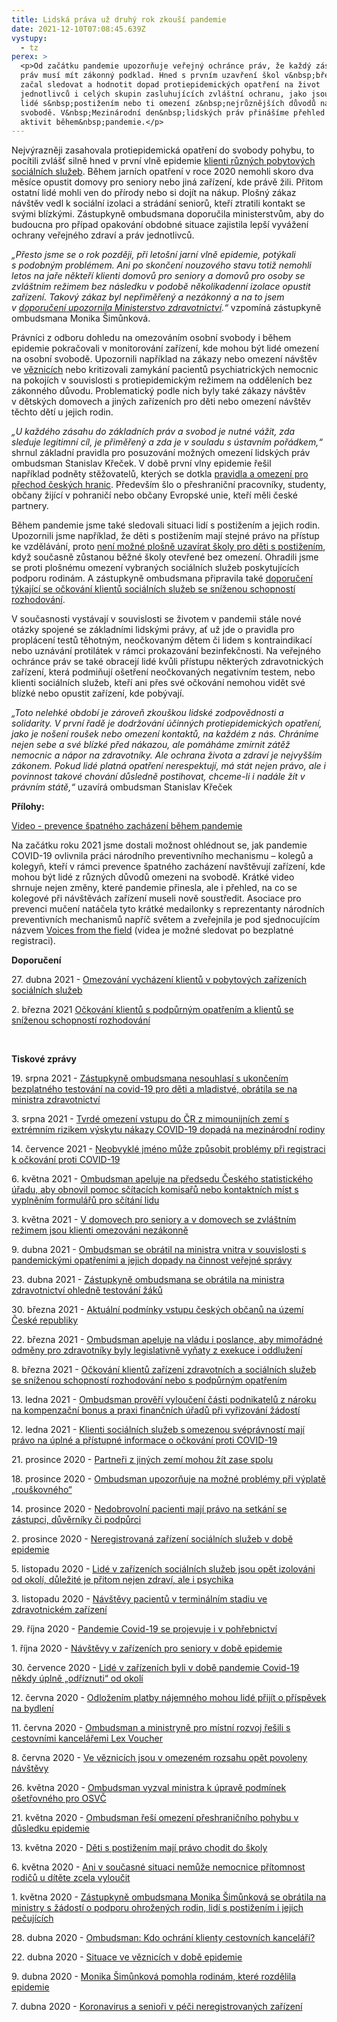 ```yaml
---
title: Lidská práva už druhý rok zkouší pandemie
date: 2021-12-10T07:08:45.639Z
vystupy:
  - tz
perex: >
  <p>Od začátku pandemie upozorňuje veřejný ochránce práv, že každý zásah do
  práv musí mít zákonný podklad. Hned s prvním uzavření škol v&nbsp;březnu 2020
  začal sledovat a hodnotit dopad protiepidemických opatření na život
  jednotlivců i celých skupin zasluhujících zvláštní ochranu, jako jsou děti,
  lidé s&nbsp;postižením nebo ti omezení z&nbsp;nejrůznějších důvodů na osobní
  svobodě. V&nbsp;Mezinárodní den&nbsp;lidských práv přinášíme přehled našich
  aktivit během&nbsp;pandemie.</p>
---
```

<p>Nejvýrazněji zasahovala protiepidemická opatření do svobody pohybu, to pocítili zvlášť silně hned v&nbsp;první vlně epidemie <a href="https://www.ochrance.cz/aktualne/lide-v-zarizenich-byli-v-dobe-pandemie-covid-19-nekdy-uplne-odriznuti-od-okoli/">klienti různých pobytových sociálních služeb</a>. Během jarních opatření v roce 2020 nemohli skoro dva měsíce opustit domovy pro seniory nebo jiná zařízení, kde právě žili. Přitom ostatní lidé mohli ven do přírody nebo si dojít na nákup. Plošný zákaz návštěv vedl k sociální izolaci a strádání seniorů, kteří ztratili kontakt se svými blízkými. Zástupkyně ombudsmana doporučila ministerstvům, aby do budoucna pro případ opakování obdobné situace zajistila lepší vyvážení ochrany veřejného zdraví a&nbsp;práv jednotlivců.</p>

<p><em>&bdquo;Přesto jsme se o rok později, při letošní&nbsp;jarní vlně epidemie, potýkali s&nbsp;podobným problémem. Ani po skončení nouzového stavu totiž nemohli letos na jaře někteří klienti domovů pro seniory a domovů pro osoby se zvláštním režimem bez následku v podobě několikadenní izolace opustit zařízení. Takový zákaz byl nepřiměřený a nezákonný a na to jsem v&nbsp;<a href="https://www.ochrance.cz/uploads-import/ESO/doporu%C4%8Den%C3%AD_z%C3%A1kaz_vych%C3%A1zen%C3%AD_final_15_2021_final_27_04.pdf">doporučení upozornila Ministerstvo zdravotnictví</a>.&ldquo;</em> vzpomíná zástupkyně ombudsmana Monika Šimůnková.</p>

<p>Právníci z&nbsp;odboru dohledu na omezováním osobní svobody i během epidemie pokračovali v&nbsp;monitorování zařízení, kde mohou být lidé omezení na osobní svobodě. Upozornili například na zákazy nebo omezení návštěv ve <a href="https://www.ochrance.cz/aktualne/ve-veznicich-jsou-v-omezenem-rozsahu-opet-povoleny-navstevy/">věznicích</a> nebo kritizovali zamykání pacientů psychiatrických nemocnic na pokojích v&nbsp;souvislosti s&nbsp;protiepidemickým režimem na odděleních bez zákonného důvodu. Problematický podle nich byly také zákazy návštěv v&nbsp;dětských domovech a jiných zařízeních pro děti nebo omezení návštěv těchto dětí u jejich rodin.</p>

<p><em>&bdquo;U každého zásahu do základních práv a svobod je nutné vážit, zda sleduje legitimní cíl, je přiměřený a zda je v&nbsp;souladu s&nbsp;ústavním pořádkem,&ldquo; </em>shrnul základní pravidla pro posuzování možných omezení lidských práv ombudsman Stanislav Křeček. V&nbsp;době první vlny epidemie řešil například&nbsp;podněty stěžovatelů, kterých se dotkla <a href="https://www.ochrance.cz/aktualne/ombudsman-resi-omezeni-preshranicniho-pohybu-v-dusledku-epidemie/">pravidla a omezení pro přechod českých hranic</a>. Především šlo o&nbsp;přeshraniční pracovníky, studenty, občany žijící v&nbsp;pohraničí nebo občany Evropské unie, kteří měli české partnery.</p>

<p>Během pandemie jsme také sledovali situaci lidí s&nbsp;postižením a jejich rodin. Upozornili jsme například, že děti s postižením mají stejné právo na přístup ke vzdělávání, proto <a href="https://www.ochrance.cz/aktualne/deti-s-postizenim-maji-pravo-chodit-do-skoly/">není možné plošně uzavírat školy pro děti s postižením</a>, když současně zůstanou běžné školy otevřené bez omezení. Ohradili jsme se proti plošnému omezení vybraných sociálních služeb poskytujících podporu rodinám. A zástupkyně ombudsmana připravila také <a href="https://www.ochrance.cz/uploads-import/ESO/doporuceni-ockovani.pdf">doporučení týkající se očkování klientů sociálních služeb se sníženou schopností rozhodování</a>.</p>

<p>V&nbsp;současnosti vystávají v&nbsp;souvislosti se životem v&nbsp;pandemii stále nové otázky spojené se základními lidskými právy, ať už jde o pravidla pro proplácení testů těhotným, neočkovaným dětem či lidem s&nbsp;kontraindikací nebo uznávání protilátek v&nbsp;rámci prokazování bezinfekčnosti. Na veřejného ochránce práv se také obracejí lidé kvůli přístupu některých zdravotnických zařízení, která podmiňují ošetření neočkovaných negativním testem, nebo klienti sociálních služeb, kteří ani přes své očkování nemohou vidět své blízké nebo opustit zařízení, kde pobývají. &nbsp;</p>

<p><em>&bdquo;Toto nelehké období je zároveň zkouškou lidské zodpovědnosti a solidarity. V první řadě je dodržování účinných protiepidemických opatření, jako je nošení roušek nebo omezení kontaktů, na každém z nás. Chráníme nejen sebe a své blízké před nákazou, ale pomáháme zmírnit zátěž nemocnic a nápor na zdravotníky. Ale ochrana života a zdraví je nejvyšším zákonem. Pokud lidé platná opatření nerespektují, má stát nejen právo, ale i povinnost takové chování důsledně postihovat, chceme-li i nadále žít v právním státě,&ldquo; </em>uzavírá ombudsman Stanislav Křeček</p>

<p><strong>Přílohy: </strong></p>

<p><a href="https://www.youtube.com/watch?v=4vwLQTP4758">Video - prevence špatného zacházení během pandemie</a></p>

<p>Na začátku roku 2021 jsme dostali možnost ohlédnout se, jak pandemie COVID-19 ovlivnila práci národního preventivního mechanismu &ndash; kolegů a kolegyň, kteří v&nbsp;rámci prevence špatného zacházení navštěvují zařízení, kde mohou být lidé z různých důvodů omezeni na svobodě. Krátké video shrnuje nejen změny, které pandemie přinesla, ale i přehled, na co se kolegové při návštěvách zařízení museli nově soustředit. Asociace pro prevenci mučení natáčela tyto krátké medailonky s&nbsp;reprezentanty národních preventivních mechanismů napříč světem a zveřejnila je pod sjednocujícím názvem <a href="https://www.apt.ch/en/resources/publications/voices-field">Voices from the field</a> (videa je možné sledovat po bezplatné registraci).</p>

<p><strong>Doporučení </strong></p>

<p>27. dubna 2021 - <a href="https://www.ochrance.cz/uploads-import/ESO/doporu%C4%8Den%C3%AD_z%C3%A1kaz_vych%C3%A1zen%C3%AD_final_15_2021_final_27_04.pdf">Omezování vycházení klientů v pobytových zařízeních sociálních služeb</a></p>

<p>2. března 2021 <a href="https://eso.ochrance.cz/Nalezene/Edit/9016">Očkování klientů s podpůrným opatřením a klientů se sníženou schopností rozhodování</a></p>

<p>&nbsp;</p>

<p><strong>Tiskové zprávy</strong></p>

<p>19. srpna 2021 - <a href="https://www.ochrance.cz/aktualne/zastupkyne_ombudsmana_nesouhlasi_s_ukoncenim_bezplatneho_testovani_na_covid-19_pro_deti_a_mladistve_obratila_se_na_ministra_zdravotnictvi/">Zástupkyně ombudsmana nesouhlasí s ukončením bezplatného testování na covid-19 pro děti a mladistvé, obrátila se na ministra zdravotnictví</a></p>

<p>3.&nbsp;srpna 2021 - <a href="https://www.ochrance.cz/aktualne/tvrde_omezeni_vstupu_do_cr_z_mimoiunijnich_zemi_s_extremnim_rizikem_vyskytu_nakazy_covid-19_dopada_na_mezinarodni_rodiny/">Tvrdé omezení vstupu do ČR z mimounijních zemí s extrémním rizikem výskytu nákazy COVID-19 dopadá na mezinárodní rodiny</a></p>

<p>14.&nbsp;července 2021 - <a href="https://www.ochrance.cz/aktualne/neobvykle_jmeno_muze_zpusobit_problemy_pri_registraci_k_ockovani_proti_covid-19/">Neobvyklé jméno může způsobit problémy při registraci k očkování proti COVID-19</a></p>

<p>6.&nbsp;května 2021 - <a href="https://www.ochrance.cz/aktualne/ombudsman_apeluje_na_predsedu_ceskeho_statistickeho_uradu_aby_obnovil_pomoc_scitacich_komisaru_nebo_kontaktnich_mist_s_vyplnenim_formularu_pro_scitani_lidu/">Ombudsman apeluje na předsedu Českého statistického úřadu, aby obnovil pomoc sčítacích komisařů nebo kontaktních míst s vyplněním formulářů pro sčítání lidu</a></p>

<p>3.&nbsp;května 2021 - <a href="https://www.ochrance.cz/aktualne/v_domovech_pro_seniory_a_v_domovech_se_zvlastnim_rezimem_jsou_klienti_omezovani_nezakonne/">V domovech pro seniory a v domovech se zvláštním režimem jsou klienti omezováni nezákonně</a></p>

<p>9.&nbsp;dubna 2021 - <a href="https://www.ochrance.cz/aktualne/ombudsman_se_obratil_na_ministra_vnitra_v_souvislosti_s_pandemickymi_opatrenimi_a_jejich_dopady_na_cinnost_verejne_spravy/">Ombudsman se obrátil na ministra vnitra v souvislosti s pandemickými opatřeními a jejich dopady na činnost veřejné správy</a></p>

<p>23.&nbsp;dubna 2021 - <a href="https://www.ochrance.cz/aktualne/zastupkyne_ombudsmana_se_obratila_na_ministra_zdravotnictvi_ohledne_testovani_zaku/">Zástupkyně ombudsmana se obrátila na ministra zdravotnictví ohledně testování žáků</a></p>

<p>30.&nbsp;března 2021 - <a href="https://www.ochrance.cz/aktualne/aktualni_podminky_vstupu_ceskych_obcanu_na_uzemi_ceske_republiky/">Aktuální podmínky vstupu českých občanů na území České republiky</a></p>

<p>22.&nbsp;března 2021 - <a href="https://www.ochrance.cz/aktualne/ombudsman_apeluje_na_vladu_i_poslance_aby_mimoradne_odmeny_pro_zdravotniky_byly_legislativne_vynaty_z_exekuce_i_oddluzeni/">Ombudsman apeluje na vládu i poslance, aby mimořádné odměny pro zdravotníky byly legislativně vyňaty z exekuce i oddlužení</a></p>

<p>8.&nbsp;března 2021 - <a href="https://www.ochrance.cz/aktualne/ockovani_klientu_zarizeni_zdravotnich_a_socialnich_sluzeb_se_snizenou_schopnosti_rozhodovani_nebo_s_podpurnym_opatrenim/">Očkování klientů zařízení zdravotních a sociálních služeb se sníženou schopností rozhodování nebo s podpůrným opatřením</a></p>

<p>13.&nbsp;ledna 2021 - <a href="https://www.ochrance.cz/aktualne/ombudsman-proveri-vylouceni-casti-podnikatelu-z-naroku-na-kompenzacni-bonus-a-praxi-finan/">Ombudsman prověří vyloučení části podnikatelů z nároku na kompenzační bonus a praxi finančních úřadů při vyřizování žádostí</a></p>

<p>12.&nbsp;ledna 2021 - <a href="https://www.ochrance.cz/aktualne/klienti-socialnich-sluzeb-somezenou-svepravnosti-maji-pravo-na-uplne-a-pristupne-inf/">Klienti sociálních služeb s omezenou svéprávností mají právo na úplné a přístupné informace o očkování proti COVID-19</a></p>

<p>21.&nbsp;prosince 2020 - <a href="https://www.ochrance.cz/aktualne/partneri-z-jinych-zemi-mohou-zit-zase-spolu/">Partneři z jiných zemí mohou žít zase spolu</a></p>

<p>18.&nbsp;prosince 2020 - <a href="https://www.ochrance.cz/aktualne/ombudsman-upozornuje-na-mozne-problemy-pri-vyplate-rouskovneho/">Ombudsman upozorňuje na možné problémy při výplatě &bdquo;rouškovného&ldquo;</a></p>

<p>14.&nbsp;prosince 2020 - <a href="https://www.ochrance.cz/aktualne/nedobrovolni-pacienti-maji-pravo-na-setkani-se-zastupci-duverniky-ci-podpurci/">Nedobrovolní pacienti mají právo na setkání se zástupci, důvěrníky či podpůrci</a></p>

<p>2.&nbsp;prosince 2020 - <a href="https://www.ochrance.cz/aktualne/neregistrovana-zarizeni-socialnich-sluzeb-v-dobe-epidemie/">Neregistrovaná zařízení sociálních služeb v době epidemie</a></p>

<p>5.&nbsp;listopadu 2020 - <a href="https://www.ochrance.cz/aktualne/lide-v-zarizenich-socialnich-sluzeb-jsou-opet-izolovani-od-okoli-dulezite-je-pritom-n/">Lidé v zařízeních sociálních služeb jsou opět izolováni od okolí, důležité je přitom nejen zdraví, ale i psychika</a></p>

<p>3. listopadu 2020 - <a href="https://www.ochrance.cz/aktualne/navstevy-pacientu-v-terminalnim-stadiu-ve-zdravotnickem-zarizeni/">Návštěvy pacientů v terminálním stadiu ve zdravotnickém zařízení</a></p>

<p>29.&nbsp;října 2020 - <a href="https://www.ochrance.cz/aktualne/pandemie-covid-19-se-projevuje-i-v-pohrebnictvi/">Pandemie Covid-19 se projevuje i v&nbsp;pohřebnictví</a></p>

<p>1.&nbsp;října 2020 - <a href="https://www.ochrance.cz/aktualne/navstevy-v-zarizenich-pro-seniory-v-dobe-epidemie/">Návštěvy v zařízeních pro seniory v době epidemie</a></p>

<p>30. července 2020 - <a href="https://www.ochrance.cz/aktualne/lide-v-zarizenich-byli-v-dobe-pandemie-covid-19-nekdy-uplne-odriznuti-od-okoli/">Lidé v zařízeních byli v době pandemie Covid-19 někdy úplně &bdquo;odříznuti&ldquo; od okolí</a></p>

<p>12.&nbsp;června 2020 - <a href="https://www.ochrance.cz/aktualne/odlozenim-platby-najemneho-mohou-lide-prijit-o-prispevek-na-bydleni/">Odložením platby nájemného mohou lidé přijít o příspěvek na bydlení</a></p>

<p>11.&nbsp;června 2020 - <a href="https://www.ochrance.cz/aktualne/ombudsman-a-ministryne-pro-mistni-rozvoj-resili-s-cestovnimi-kancelaremi-lex-voucher/">Ombudsman a ministryně pro místní rozvoj řešili s cestovními kancelářemi Lex Voucher</a></p>

<p>8.&nbsp;června 2020 - <a href="https://www.ochrance.cz/aktualne/ve-veznicich-jsou-v-omezenem-rozsahu-opet-povoleny-navstevy/">Ve věznicích jsou v omezeném rozsahu opět povoleny návštěvy</a></p>

<p>26.&nbsp;května 2020 - <a href="https://www.ochrance.cz/aktualne/ombudsman-vyzval-ministra-k-uprave-podminek-osetrovneho-pro-osvc/">Ombudsman vyzval ministra k úpravě podmínek ošetřovného pro OSVČ</a></p>

<p>21.&nbsp;května 2020 - <a href="https://www.ochrance.cz/aktualne/ombudsman-resi-omezeni-preshranicniho-pohybu-v-dusledku-epidemie/">Ombudsman řeší omezení přeshraničního pohybu v důsledku epidemie</a></p>

<p>13.&nbsp;května 2020 - <a href="https://www.ochrance.cz/aktualne/deti-s-postizenim-maji-pravo-chodit-do-skoly/">Děti s postižením mají právo chodit do školy</a></p>

<p>6.&nbsp;května 2020 - <a href="http://kvopap/Sdilene%20dokumenty/Sektretariát%20VOP%20a%20ZVOP/VOP/0_Bočková/TEXTY/21_12_10%20Den%20lidských%20práv/Ani%20v%20současné%20situaci%20nemůže%20nemocnice%20přítomnost%20rodičů%20u%20dítěte%20zcela%20vyloučit">Ani v současné situaci nemůže nemocnice přítomnost rodičů u dítěte zcela vyloučit</a></p>

<p>1.&nbsp;května 2020 - <a href="https://www.ochrance.cz/aktualne/zastupkyne-ombudsmana-monika-simunkova-se-obratila-na-ministry-s-zadosti-o-podporu-ohrozen/">Zástupkyně ombudsmana Monika Šimůnková se obrátila na ministry s žádostí o podporu ohrožených rodin, lidí s postižením i jejich pečujících</a></p>

<p>28.&nbsp;dubna 2020 - <a href="https://www.ochrance.cz/aktualne/ombudsman-kdo-ochrani-klienty-cestovnich-kancelari/">Ombudsman: Kdo ochrání klienty cestovních kanceláří?</a></p>

<p>22.&nbsp;dubna 2020 - <a href="https://www.ochrance.cz/aktualne/situace-ve-veznicich-v-dobe-epidemie/">Situace ve věznicích v době epidemie</a>&nbsp;</p>

<p>9.&nbsp;dubna 2020 - <a href="https://www.ochrance.cz/aktualne/monika-simunkova-pomohla-rodinam-ktere-rozdelila-epidemie/">Monika Šimůnková pomohla rodinám, které rozdělila epidemie</a></p>

<p>7.&nbsp;dubna 2020 - <a href="https://www.ochrance.cz/aktualne/koronavirus-a-seniori-v-peci-neregistrovanych-zarizeni/">Koronavirus a senioři v péči neregistrovaných zařízení</a></p>
